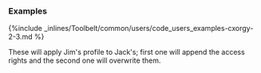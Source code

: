 <!-- post: -->


### Examples



{%include _inlines/Toolbelt/common/users/code_users_examples-cxorgy-2-3.md %}




These will apply Jim's profile to Jack's; first one will append the access rights and the second one will overwrite them.




